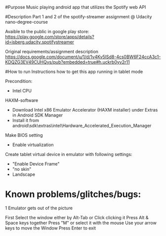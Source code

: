 #Purpose
Music playing android app that utilizes the Spotify web API

#Description
Part 1 and 2 of the spotify-streamer assignment @ Udacity nano-degree-course 

Avaible to the public in google play store: https://play.google.com/store/apps/details?id=isberg.udacity.spotifystreamer

Original requirements/assignment description https://docs.google.com/document/u/1/d/1v4Kv5lSd8-4cs0BW6F24ccA3c1-KDQZG3EV49CUHQys/pub?embedded=true#h.uckrb0yv2r11 

#How to run
Instructions how to get this app running in tablet mode

Precondition:
 - Intel CPU

 HAXM-software
 - Download Intel x86 Emulator Accelerator (HAXM installer) under Extras in Android SDK Manager
 - Install it from android\sdk\extras\intel\Hardware_Accelerated_Execution_Manager

 Make BIOS setting
 - Enable virtualization


 Create tablet virtual device in emulator with following settings:
  * "Enable Device Frame"
  * "no skin"
  * Landscape


# Known problems/glitches/bugs:

1 Emulator gets out of the picture

First Select the window either by Alt-Tab or Click clicking it
Press Alt & Space keys together
Press "M" or select it with the mouse Use your arrow keys to move the Window
Press Enter to exit
